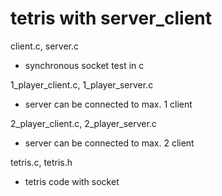 # tetris with server_client

client.c, server.c
- synchronous socket test in c

1_player_client.c, 1_player_server.c
- server can be connected to max. 1 client

2_player_client.c, 2_player_server.c
- server can be connected to max. 2 client

tetris.c, tetris.h
- tetris code with socket
